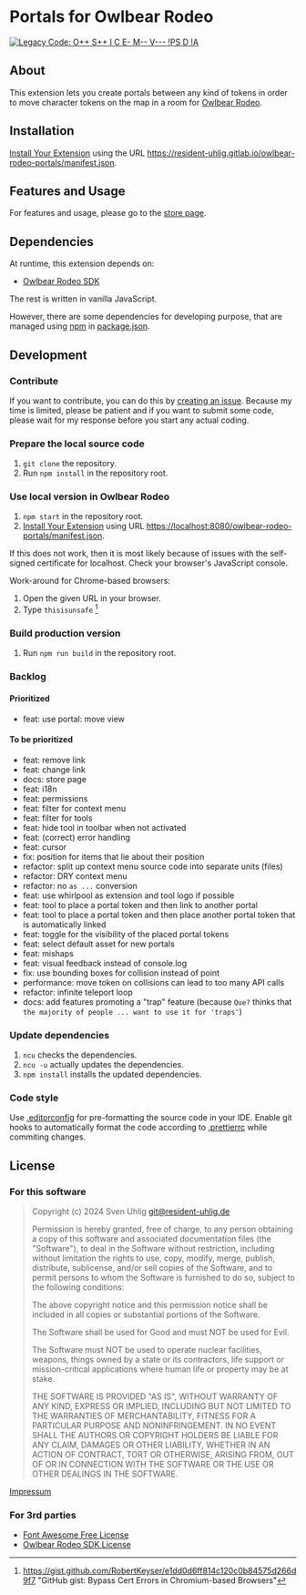 # Portals for Owlbear Rodeo

<a href="https://gitlab.com/resident-uhlig/legacy-code"><img alt="Legacy Code: O++ S++ I C E- M-- V--- !PS D !A" src="https://img.shields.io/badge/Legacy%20Code-O%2B%2B%20S%2B%2B%20I%20C%20E--%20M----%20V------%20!PS%20D%20!A-informational"></a>

## About

This extension lets you create portals between any kind of tokens in order to move character tokens on the map in a room for [Owlbear Rodeo].

[Owlbear Rodeo]: https://owlbear.rodeo/

## Installation

[Install Your Extension] using the URL <https://resident-uhlig.gitlab.io/owlbear-rodeo-portals/manifest.json>.

[Install Your Extension]: https://docs.owlbear.rodeo/extensions/tutorial-hello-world/install-your-extension/

## Features and Usage

For features and usage, please go to the [store page](static/store/index.md).

## Dependencies

At runtime, this extension depends on:

- [Owlbear Rodeo SDK]

The rest is written in vanilla JavaScript.

However, there are some dependencies for developing purpose,
that are managed using [npm] in [package.json](package.json).

[Owlbear Rodeo SDK]: https://github.com/owlbear-rodeo/sdk
[npm]: https://www.npmjs.com/

## Development

### Contribute

If you want to contribute, you can do this by [creating an issue]. Because my
time is limited, please be patient and if you want to submit some code, please
wait for my response before you start any actual coding.

[creating an issue]: https://gitlab.com/resident-uhlig/owlbear-rodeo-portals/-/issues/new

### Prepare the local source code

1. `git clone` the repository.
2. Run `npm install` in the repository root.

### Use local version in Owlbear Rodeo

1. `npm start` in the repository root.
2. [Install Your Extension] using URL <https://localhost:8080/owlbear-rodeo-portals/manifest.json>.

If this does not work, then it is most likely because of issues with the
self-signed certificate for localhost. Check your browser's JavaScript console.

Work-around for Chrome-based browsers:

1. Open the given URL in your browser.
2. Type `thisisunsafe` [^thisisunsafe]

[^thisisunsafe]: https://gist.github.com/RobertKeyser/e1dd0d6ff814c120c0b84575d266d9f7 "GitHub gist: Bypass Cert Errors in Chromium-based Browsers"

### Build production version

1. Run `npm run build` in the repository root.

### Backlog

#### Prioritized

- feat: use portal: move view

#### To be prioritized

- feat: remove link
- feat: change link
- docs: store page
- feat: i18n
- feat: permissions
- feat: filter for context menu
- feat: filter for tools
- feat: hide tool in toolbar when not activated
- feat: (correct) error handling
- feat: cursor
- fix: position for items that lie about their position
- refactor: split up context menu source code into separate units (files)
- refactor: DRY context menu
- refactor: no `as ...` conversion
- feat: use whirlpool as extension and tool logo if possible
- feat: tool to place a portal token and then link to another portal
- feat: tool to place a portal token and then place another portal token that is automatically linked
- feat: toggle for the visibility of the placed portal tokens
- feat: select default asset for new portals
- feat: mishaps
- feat: visual feedback instead of console.log
- fix: use bounding boxes for collision instead of point
- performance: move token on collisions can lead to too many API calls
- refactor: infinite teleport loop
- docs: add features promoting a "trap" feature (because `Que?` thinks that `the majority of people ... want to use it for 'traps'`)

### Update dependencies

1. `ncu` checks the dependencies.
2. `ncu -u` actually updates the dependencies.
3. `npm install` installs the updated dependencies.

### Code style

Use [.editorconfig](.editorconfig) for pre-formatting the source code in your
IDE. Enable git hooks to automatically format the code according
to [.prettierrc](.prettierrc) while commiting changes.

## License

### For this software

> Copyright (c) 2024 Sven Uhlig <git@resident-uhlig.de>
>
> Permission is hereby granted, free of charge, to any person obtaining a copy
> of this software and associated documentation files (the "Software"), to deal
> in the Software without restriction, including without limitation the rights
> to use, copy, modify, merge, publish, distribute, sublicense, and/or sell
> copies of the Software, and to permit persons to whom the Software is
> furnished to do so, subject to the following conditions:
>
> The above copyright notice and this permission notice shall be included in all
> copies or substantial portions of the Software.
>
> The Software shall be used for Good and must NOT be used for Evil.
>
> The Software must NOT be used to operate nuclear facilities, weapons, things
> owned by a state or its contractors, life support or mission-critical
> applications where human life or property may be at stake.
>
> THE SOFTWARE IS PROVIDED "AS IS", WITHOUT WARRANTY OF ANY KIND, EXPRESS OR
> IMPLIED, INCLUDING BUT NOT LIMITED TO THE WARRANTIES OF MERCHANTABILITY,
> FITNESS FOR A PARTICULAR PURPOSE AND NONINFRINGEMENT. IN NO EVENT SHALL THE
> AUTHORS OR COPYRIGHT HOLDERS BE LIABLE FOR ANY CLAIM, DAMAGES OR OTHER
> LIABILITY, WHETHER IN AN ACTION OF CONTRACT, TORT OR OTHERWISE, ARISING FROM,
> OUT OF OR IN CONNECTION WITH THE SOFTWARE OR THE USE OR OTHER DEALINGS IN THE
> SOFTWARE.

[Impressum](https://resident-uhlig.de/impressum.html)

### For 3rd parties

- [Font Awesome Free License](static/font-awesome/LICENSE.txt)
- [Owlbear Rodeo SDK License](https://github.com/owlbear-rodeo/sdk/blob/main/LICENSE)
